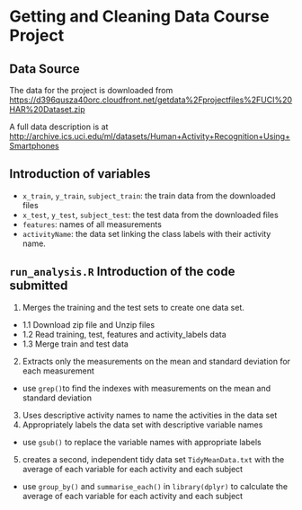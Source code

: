 # Getting and Cleaning Data Course Project

## Data Source
The data for the project is downloaded from
https://d396qusza40orc.cloudfront.net/getdata%2Fprojectfiles%2FUCI%20HAR%20Dataset.zip

A full data description is at
http://archive.ics.uci.edu/ml/datasets/Human+Activity+Recognition+Using+Smartphones

## Introduction of variables
- `x_train`, `y_train`, `subject_train`: the train data from the downloaded files
- `x_test`, `y_test`, `subject_test`: the test data from the downloaded files
- `features`: names of all measurements
- `activityName`: the data set linking the class labels with their activity name.

## `run_analysis.R` Introduction of the code submitted
1. Merges the training and the test sets to create one data set.
  - 1.1 Download zip file and Unzip files
  - 1.2 Read training, test, features and activity_labels data
  - 1.3 Merge train and test data
2. Extracts only the measurements on the mean and standard deviation for each measurement
  - use `grep()`to find the indexes with measurements on the mean and standard deviation
3. Uses descriptive activity names to name the activities in the data set
4. Appropriately labels the data set with descriptive variable names
  - use `gsub()` to replace the variable names with appropriate labels
5. creates a second, independent tidy data set `TidyMeanData.txt` with the average of each variable for each activity and each subject
  - use `group_by()` and `summarise_each()` in `library(dplyr)` to calculate the average of each variable for each activity and each subject 


